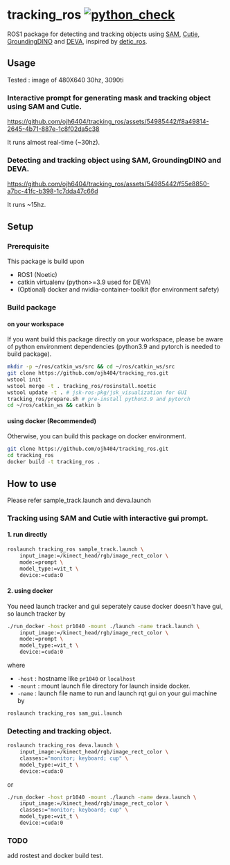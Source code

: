 # tracking_ros  [![python_check](https://github.com/ojh6404/tracking_ros/actions/workflows/python_check.yml/badge.svg)](https://github.com/ojh6404/tracking_ros/actions/workflows/python_check.yml)

ROS1 package for detecting and tracking objects using [SAM](https://github.com/facebookresearch/segment-anything.git), [Cutie](https://github.com/hkchengrex/Cutie.git), [GroundingDINO](https://github.com/IDEA-Research/GroundingDINO.git) and [DEVA](https://github.com/hkchengrex/Tracking-Anything-with-DEVA.git), inspired by [detic_ros](https://github.com/HiroIshida/detic_ros.git).

## Usage
Tested : image of 480X640 30hz, 3090ti
### Interactive prompt for generating mask and tracking object using SAM and Cutie.
https://github.com/ojh6404/tracking_ros/assets/54985442/f8a49814-2645-4b71-887e-1c8f02da5c38

It runs almost real-time (~30hz).
### Detecting and tracking object using SAM, GroundingDINO and DEVA.
https://github.com/ojh6404/tracking_ros/assets/54985442/f55e8850-a7bc-41fc-b398-1c7dda47c66d

It runs ~15hz.

## Setup

### Prerequisite
This package is build upon
- ROS1 (Noetic)
- catkin virtualenv (python>=3.9 used for DEVA)
- (Optional) docker and nvidia-container-toolkit (for environment safety)

### Build package

#### on your workspace
If you want build this package directly on your workspace, please be aware of python environment dependencies (python3.9 and pytorch is needed to build package).
```bash
mkdir -p ~/ros/catkin_ws/src && cd ~/ros/catkin_ws/src
git clone https://github.com/ojh404/tracking_ros.git
wstool init
wstool merge -t . tracking_ros/rosinstall.noetic
wstool update -t . # jsk-ros-pkg/jsk_visualization for GUI
tracking_ros/prepare.sh # pre-install python3.9 and pytorch
cd ~/ros/catkin_ws && catkin b
```

#### using docker (Recommended)
Otherwise, you can build this package on docker environment.
```bash
git clone https://github.com/ojh404/tracking_ros.git
cd tracking_ros
docker build -t tracking_ros .
```

## How to use
Please refer sample_track.launch and deva.launch
### Tracking using SAM and Cutie with interactive gui prompt.
#### 1. run directly
```bash
roslaunch tracking_ros sample_track.launch \
    input_image:=/kinect_head/rgb/image_rect_color \
    mode:=prompt \
    model_type:=vit_t \
    device:=cuda:0
```
#### 2. using docker
You need launch tracker and gui seperately cause docker doesn't have gui, so launch tracker by
```bash
./run_docker -host pr1040 -mount ./launch -name track.launch \
    input_image:=/kinect_head/rgb/image_rect_color \
    mode:=prompt \
    model_type:=vit_t \
    device:=cuda:0
```
where
- `-host` : hostname like `pr1040` or `localhost`
- `-mount` : mount launch file directory for launch inside docker.
- `-name` : launch file name to run
and launch rqt gui on your gui machine by
```bash
roslaunch tracking_ros sam_gui.launch
```

### Detecting and tracking object.
```bash
roslaunch tracking_ros deva.launch \
    input_image:=/kinect_head/rgb/image_rect_color \
    classes:="monitor; keyboard; cup" \
    model_type:=vit_t \
    device:=cuda:0
```
or
```bash
./run_docker -host pr1040 -mount ./launch -name deva.launch \
    input_image:=/kinect_head/rgb/image_rect_color \
    classes:="monitor; keyboard; cup" \
    model_type:=vit_t \
    device:=cuda:0
```

### TODO
add rostest and docker build test.
